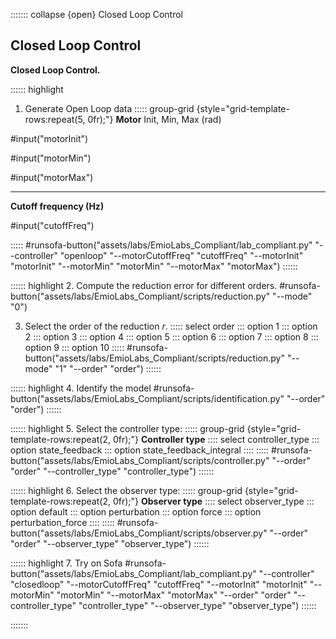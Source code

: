 ::::::: collapse {open} Closed Loop Control

## Closed Loop Control

**Closed Loop Control.**

:::::: highlight
1. Generate Open Loop data
::::: group-grid {style="grid-template-rows:repeat(5, 0fr);"}
**Motor**
Init, Min, Max (rad)

#input("motorInit")

#input("motorMin")

#input("motorMax")

* * *
**Cutoff frequency (Hz)**

#input("cutoffFreq")

:::::
#runsofa-button("assets/labs/EmioLabs_Compliant/lab_compliant.py" "--controller" "openloop" "--motorCutoffFreq" "cutoffFreq" "--motorInit" "motorInit" "--motorMin" "motorMin" "--motorMax" "motorMax")
::::::

:::::: highlight
2. Compute the reduction error for different orders.
#runsofa-button("assets/labs/EmioLabs_Compliant/scripts/reduction.py" "--mode" "0")

3. Select the order of the reduction $r$.
::::: select order
::: option 1
::: option 2
::: option 3
::: option 4
::: option 5
::: option 6
::: option 7
::: option 8
::: option 9
::: option 10
:::::
#runsofa-button("assets/labs/EmioLabs_Compliant/scripts/reduction.py" "--mode" "1" "--order" "order")
::::::

:::::: highlight
4. Identify the model
#runsofa-button("assets/labs/EmioLabs_Compliant/scripts/identification.py" "--order" "order")
::::::

:::::: highlight
5. Select the controller type:
::::: group-grid {style="grid-template-rows:repeat(2, 0fr);"}
**Controller type**
:::: select controller_type
::: option state_feedback
::: option state_feedback_integral
::::
:::::
#runsofa-button("assets/labs/EmioLabs_Compliant/scripts/controller.py" "--order" "order" "--controller_type" "controller_type")
::::::

:::::: highlight
6. Select the observer type:
::::: group-grid {style="grid-template-rows:repeat(2, 0fr);"}
**Observer type**
:::: select observer_type
::: option default
::: option perturbation
::: option force
::: option perturbation_force
::::
:::::
#runsofa-button("assets/labs/EmioLabs_Compliant/scripts/observer.py" "--order" "order" "--observer_type" "observer_type")
::::::

:::::: highlight
7. Try on Sofa
#runsofa-button("assets/labs/EmioLabs_Compliant/lab_compliant.py" "--controller" "closedloop" "--motorCutoffFreq" "cutoffFreq" "--motorInit" "motorInit" "--motorMin" "motorMin" "--motorMax" "motorMax" "--order" "order" "--controller_type" "controller_type" "--observer_type" "observer_type")
::::::

:::::::
